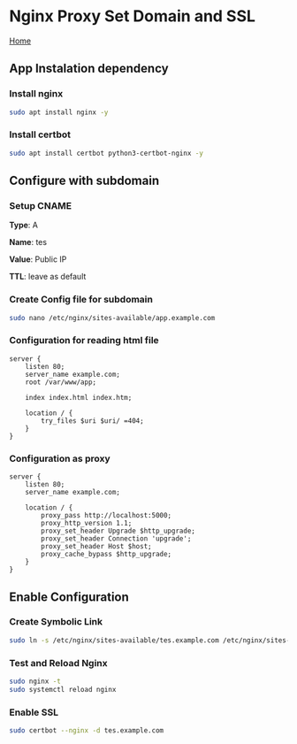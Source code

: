 # Nginx Proxy Set Domain and SSL

[Home](../README.md)

## App Instalation dependency

### Install nginx 

```sh
sudo apt install nginx -y
```

### Install certbot

```sh
sudo apt install certbot python3-certbot-nginx -y
```

## Configure with subdomain

### Setup CNAME

**Type**: A

**Name**: tes

**Value**: Public IP

**TTL**: leave as default


### Create Config file for subdomain

```sh
sudo nano /etc/nginx/sites-available/app.example.com
```

### Configuration for reading html file

```nginx
server {
    listen 80;
    server_name example.com;
    root /var/www/app;

    index index.html index.htm;

    location / {
        try_files $uri $uri/ =404;
    }
}
```

### Configuration as proxy

```nginx
server {
    listen 80;
    server_name example.com;

    location / {
        proxy_pass http://localhost:5000;
        proxy_http_version 1.1;
        proxy_set_header Upgrade $http_upgrade;
        proxy_set_header Connection 'upgrade';
        proxy_set_header Host $host;
        proxy_cache_bypass $http_upgrade;
    }
}
```

## Enable Configuration

### Create Symbolic Link

```sh
sudo ln -s /etc/nginx/sites-available/tes.example.com /etc/nginx/sites-enabled/
```

### Test and Reload Nginx

```sh
sudo nginx -t
sudo systemctl reload nginx
```

### Enable SSL

```sh
sudo certbot --nginx -d tes.example.com
```